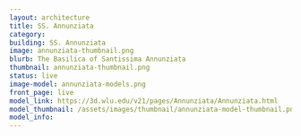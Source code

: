 ```yaml
---
layout: architecture
title: SS. Annunziata
category: 
building: SS. Annunziata
image: annunziata-thumbnail.png
blurb: The Basilica of Santissima Annunziata
thumbnail: annunziata-thumbnail.png
status: live
image-model: annunziata-models.png
front_page: live
model_link: https://3d.wlu.edu/v21/pages/Annunziata/Annunziata.html
model_thumbnail: /assets/images/thumbnail/annunziata-model-thumbnail.png
model_info: 
---
```

